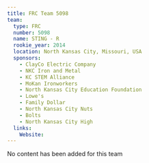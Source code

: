 ```yaml
---
title: FRC Team 5098
team:
  type: FRC
  number: 5098
  name: STING - R
  rookie_year: 2014
  location: North Kansas City, Missouri, USA
  sponsors:
    - ClayCo Electric Company
    - NKC Iron and Metal
    - KC STEM Alliance
    - MoKan Ironworkers
    - North Kansas City Education Foundation
    - Lowe's
    - Family Dollar
    - North Kansas City Nuts
    - Bolts
    - North Kansas City High
  links:
    Website: 
---
```

No content has been added for this team
